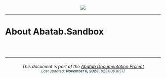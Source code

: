 <div align="center">

![](../../.github/resources/images/logos/abatab-documentation-project-logo.png)

</div>

***

# About Abatab.Sandbox

<br>
<br>

***

<div align="center">
	<h6>
			This document is part of the <a href="https://spectrum-health-systems.github.io/Abatab-Documentation-Project/">Abatab Documentation Project</a>
			<br>
			<sub style="color:DarkSlateGrey;">
					Last updated: <b>November 6, 2023</b> [b231106.1057]
			</sub>
		</h6>
</div>
